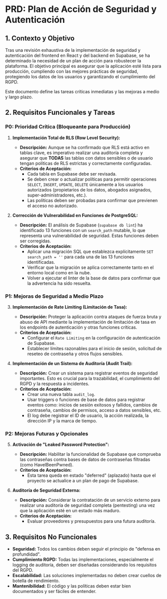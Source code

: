 # PRD: Plan de Acción de Seguridad y Autenticación

## 1. Contexto y Objetivo

Tras una revisión exhaustiva de la implementación de seguridad y autenticación del frontend en React y del backend en Supabase, se ha determinado la necesidad de un plan de acción para robustecer la plataforma. El objetivo principal es asegurar que la aplicación esté lista para producción, cumpliendo con las mejores prácticas de seguridad, protegiendo los datos de los usuarios y garantizando el cumplimiento del RGPD.

Este documento define las tareas críticas inmediatas y las mejoras a medio y largo plazo.

## 2. Requisitos Funcionales y Tareas

### P0: Prioridad Crítica (Bloqueante para Producción)

1.  **Implementación Total de RLS (Row Level Security):**
    *   **Descripción:** Aunque se ha confirmado que RLS está activo en tablas clave, es imperativo realizar una auditoría completa y asegurar que **TODAS** las tablas con datos sensibles o de usuario tengan políticas de RLS estrictas y correctamente configuradas.
    *   **Criterios de Aceptación:**
        *   Cada tabla en Supabase debe ser revisada.
        *   Se deben crear o actualizar políticas para permitir operaciones `SELECT`, `INSERT`, `UPDATE`, `DELETE` únicamente a los usuarios autorizados (propietarios de los datos, abogados asignados, super-administradores, etc.).
        *   Las políticas deben ser probadas para confirmar que previenen el acceso no autorizado.

2.  **Corrección de Vulnerabilidad en Funciones de PostgreSQL:**
    *   **Descripción:** El análisis de Supabase (`supabase db lint`) ha identificado 13 funciones con un `search_path` mutable, lo que representa una vulnerabilidad de seguridad. Estas funciones deben ser corregidas.
    *   **Criterios de Aceptación:**
        *   Aplicar una migración SQL que establezca explícitamente `SET search_path = ''` para cada una de las 13 funciones identificadas.
        *   Verificar que la migración se aplica correctamente tanto en el entorno local como en la nube.
        *   Volver a ejecutar el linter de la base de datos para confirmar que la advertencia ha sido resuelta.

### P1: Mejoras de Seguridad a Medio Plazo

3.  **Implementación de Rate Limiting (Limitación de Tasa):**
    *   **Descripción:** Proteger la aplicación contra ataques de fuerza bruta y abuso de API mediante la implementación de limitación de tasa en los endpoints de autenticación y otras funciones críticas.
    *   **Criterios de Aceptación:**
        *   Configurar el `Rate Limiting` en la configuración de autenticación de Supabase.
        *   Establecer límites razonables para el inicio de sesión, solicitud de reseteo de contraseña y otros flujos sensibles.

4.  **Implementación de un Sistema de Auditoría (Audit Trail):**
    *   **Descripción:** Crear un sistema para registrar eventos de seguridad importantes. Esto es crucial para la trazabilidad, el cumplimiento del RGPD y la respuesta a incidentes.
    *   **Criterios de Aceptación:**
        *   Crear una nueva tabla `audit_log`.
        *   Usar triggers o funciones de base de datos para registrar eventos como: inicios de sesión exitosos y fallidos, cambios de contraseña, cambios de permisos, acceso a datos sensibles, etc.
        *   El log debe registrar el ID de usuario, la acción realizada, la dirección IP y la marca de tiempo.

### P2: Mejoras Futuras y Opcionales

5.  **Activación de "Leaked Password Protection":**
    *   **Descripción:** Habilitar la funcionalidad de Supabase que comprueba las contraseñas contra bases de datos de contraseñas filtradas (como HaveIBeenPwned).
    *   **Criterios de Aceptación:**
        *   Esta tarea queda en estado "deferred" (aplazado) hasta que el proyecto se actualice a un plan de pago de Supabase.

6.  **Auditoría de Seguridad Externa:**
    *   **Descripción:** Considerar la contratación de un servicio externo para realizar una auditoría de seguridad completa (pentesting) una vez que la aplicación esté en un estado más maduro.
    *   **Criterios de Aceptación:**
        *   Evaluar proveedores y presupuestos para una futura auditoría.

## 3. Requisitos No Funcionales

*   **Seguridad:** Todos los cambios deben seguir el principio de "defensa en profundidad".
*   **Cumplimiento RGPD:** Todas las implementaciones, especialmente el logging de auditoría, deben ser diseñadas considerando los requisitos del RGPD.
*   **Escalabilidad:** Las soluciones implementadas no deben crear cuellos de botella de rendimiento.
*   **Mantenibilidad:** El código y las políticas deben estar bien documentados y ser fáciles de entender.
